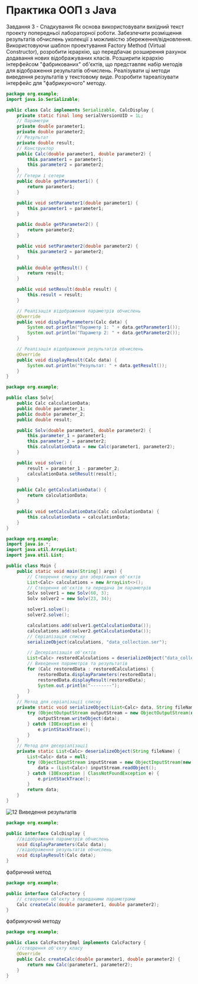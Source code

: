 # Практика ООП з Java
Завдання 3 - Спадкування
Як основа використовувати вихідний текст проекту попередньої лабораторної роботи. Забезпечити розміщення результатів обчислень уколекції з можливістю збереження/відновлення.
Використовуючи шаблон проектування Factory Method (Virtual Constructor), розробити ієрархію, що передбачає розширення рахунок додавання нових відображуваних класів.
Розширити ієрархію інтерфейсом "фабрикованих" об'єктів, що представляє набір методів для відображення результатів обчислень.
Реалізувати ці методи виведення результатів у текстовому виде.
Розробити тареалізувати інтерфейс для "фабрикуючого" методу.


```java
package org.example;
import java.io.Serializable;

public class Calc implements Serializable, CalcDisplay {
    private static final long serialVersionUID = 1L;
    // Параметри
    private double parameter1;
    private double parameter2;
    // Результат
    private double result;
    // Конструктор
    public Calc(double parameter1, double parameter2) {
        this.parameter1 = parameter1;
        this.parameter2 = parameter2;
    }
    // Гетери і сетери
    public double getParameter1() {
        return parameter1;
    }

    public void setParameter1(double parameter1) {
        this.parameter1 = parameter1;
    }

    public double getParameter2() {
        return parameter2;
    }

    public void setParameter2(double parameter2) {
        this.parameter2 = parameter2;
    }

    public double getResult() {
        return result;
    }

    public void setResult(double result) {
        this.result = result;
    }

    // Реалізація відображення параметрів обчислень
    @Override
    public void displayParameters(Calc data) {
        System.out.println("Параметр 1: " + data.getParameter1());
        System.out.println("Параметр 2: " + data.getParameter2());
    }

    // Реалізація відображення результатів обчислень
    @Override
    public void displayResult(Calc data) {
        System.out.println("Результат: " + data.getResult());
    }
}

```

```java
package org.example;

public class Solv{
    public Calc calculationData;
    public double parameter_1;
    public double parameter_2;
    public double result;

    public Solv(double parameter1, double parameter2) {
        this.parameter_1 = parameter1;
        this.parameter_2 = parameter2;
        this.calculationData = new Calc(parameter1, parameter2);
    }

    public void solve() {
        result = parameter_1 - parameter_2;
        calculationData.setResult(result);
    }

    public Calc getCalculationData() {
        return calculationData;
    }

    public void setCalculationData(Calc calculationData) {
        this.calculationData = calculationData;
    }
}
```

```java
package org.example;
import java.io.*;
import java.util.ArrayList;
import java.util.List;

public class Main {
    public static void main(String[] args) {
        // Створення списку для зберігання об'єктів
        List<Calc> calculations = new ArrayList<>();
        // Створення об'єктів та передача їм параметрів
        Solv solver1 = new Solv(60, 3);
        Solv solver2 = new Solv(23, 34);

        solver1.solve();
        solver2.solve();

        calculations.add(solver1.getCalculationData());
        calculations.add(solver2.getCalculationData());
        // Серіалізація списку
        serializeObject(calculations, "data_collection.ser");

        // Десеріалізація об'єктів
        List<Calc> restoredCalculations = deserializeObject("data_collection.ser");
        // Виведення параметрів та результатів
        for (Calc restoredData : restoredCalculations) {
            restoredData.displayParameters(restoredData);
            restoredData.displayResult(restoredData);
            System.out.println("--------");
        }
    }
    // Метод для серіалізації списку
    private static void serializeObject(List<Calc> data, String fileName) {
        try (ObjectOutputStream outputStream = new ObjectOutputStream(new FileOutputStream(fileName))) {
            outputStream.writeObject(data);
        } catch (IOException e) {
            e.printStackTrace();
        }
    }
    // Метод для десеріалізації
    private static List<Calc> deserializeObject(String fileName) {
        List<Calc> data = null;
        try (ObjectInputStream inputStream = new ObjectInputStream(new FileInputStream(fileName))) {
            data = (List<Calc>) inputStream.readObject();
        } catch (IOException | ClassNotFoundException e) {
            e.printStackTrace();
        }
        return data;
    }
}
```
![12](https://github.com/AndDemon/Grisenkoproject/assets/115999885/d82908ec-5cbe-4e55-bb00-2ad165232ad9)
Виведення результатів
```java
package org.example;

public interface CalcDisplay {
    //відображення параметрів обчислень
    void displayParameters(Calc data);
    //відображення результатів обчислень
    void displayResult(Calc data);
}
```
фабричний метод
```java
package org.example;

public interface CalcFactory {
    // створення об'єкту з переданими параметрами
    Calc createCalc(double parameter1, double parameter2);
}

```
 фабрикуючий методу
```java
package org.example;

public class CalcFactoryImpl implements CalcFactory {
    //створення об'єкту класу
    @Override
    public Calc createCalc(double parameter1, double parameter2) {
        return new Calc(parameter1, parameter2);
    }
}

```
